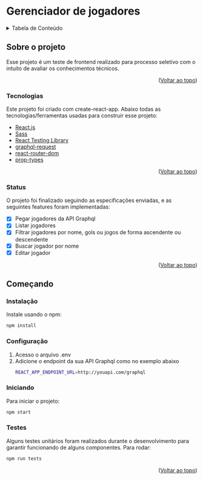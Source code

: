 # Gerenciador de jogadores
<details>
  <summary>Tabela de Conteúdo</summary>
  <ol>
    <li>
      <a href="#sobre-o-projeto">Sobre o projeto</a>
      <ul>
        <li><a href="#tecnologias">Tecnologias:</a></li>
        <li><a href="#tecnologias">Status:</a></li>
      </ul>
    </li>
    <li>
      <a href="#como-usart">Como Usar</a>
      <ul>
        <li><a href="#instalação">Instalação:</a></li>
        <li><a href="#configuração">Configuração:</a></li>
        <li><a href="#iniciando">Iniciando:</a></li>
      </ul>
    </li>
    <li>
      <a href="#demonstração">Demonstração:</a>
    </li>
  </ol>
</details>



<!-- ABOUT THE PROJECT -->
## Sobre o projeto

Esse projeto é um teste de frontend realizado para processo seletivo com o intuito de avaliar os conhecimentos técnicos.

<p align="right">(<a href="#gerenciador-de-jogadores">Voltar ao topo</a>)</p>

### Tecnologias

Este projeto foi criado com create-react-app.  Abaixo todas as tecnologias/ferramentas usadas para construir esse projeto:

* [React.js](https://reactjs.org/)
* [Sass](https://github.com/sass/node-sass)
* [React Testing Library](https://testing-library.com/docs/react-testing-library/intro/)
* [graphql-request](https://github.com/prisma-labs/graphql-request)
* [react-router-dom](https://reactrouter.com/web/guides/quick-start)
* [prop-types](https://reactjs.org/docs/typechecking-with-proptypes.html)

<p align="right">(<a href="#gerenciador-de-jogadores">Voltar ao topo</a>)</p>

### Status

O projeto foi finalizado seguindo as especificações enviadas, e as seguintes features foram implementadas:

- [x] Pegar jogadores da API Graphql
- [x] Listar jogadores
- [x] Filtrar jogadores por nome, gols ou jogos de forma ascendente ou descendente
- [x] Buscar jogador por nome
- [x] Editar jogador

<p align="right">(<a href="#gerenciador-de-jogadores">Voltar ao topo</a>)</p>


## Começando

### Instalação

Instale usando o npm:
  ```sh
  npm install
  ```
### Configuração

1. Acesso o arquivo .env
2. Adicione o endpoint da sua API Graphql como no exemplo abaixo
   ```sh
   REACT_APP_ENDPOINT_URL=http://youapi.com/graphql

### Iniciando
Para iniciar o projeto:
  ```sh
  npm start
  ```

### Testes
Alguns testes unitários foram realizados durante o desenvolvimento para garantir funcionando de alguns componentes. Para rodar:
  ```sh
  npm run tests
  ```

<p align="right">(<a href="#gerenciador-de-jogadores">Voltar ao topo</a>)</p>

